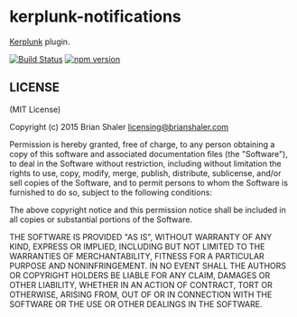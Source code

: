 # kerplunk-notifications

[Kerplunk](https://github.com/brianshaler/kerplunk) plugin. 

[![Build Status](https://travis-ci.org/brianshaler/kerplunk-notifications.svg)](https://travis-ci.org/brianshaler/kerplunk-notifications)
[![npm version](https://img.shields.io/npm/v/kerplunk-notifications.svg)](https://www.npmjs.com/package/kerplunk-notifications)

## LICENSE

(MIT License)

Copyright (c) 2015 Brian Shaler <licensing@brianshaler.com>

Permission is hereby granted, free of charge, to any person obtaining
a copy of this software and associated documentation files (the
"Software"), to deal in the Software without restriction, including
without limitation the rights to use, copy, modify, merge, publish,
distribute, sublicense, and/or sell copies of the Software, and to
permit persons to whom the Software is furnished to do so, subject to
the following conditions:

The above copyright notice and this permission notice shall be
included in all copies or substantial portions of the Software.

THE SOFTWARE IS PROVIDED "AS IS", WITHOUT WARRANTY OF ANY KIND,
EXPRESS OR IMPLIED, INCLUDING BUT NOT LIMITED TO THE WARRANTIES OF
MERCHANTABILITY, FITNESS FOR A PARTICULAR PURPOSE AND
NONINFRINGEMENT. IN NO EVENT SHALL THE AUTHORS OR COPYRIGHT HOLDERS BE
LIABLE FOR ANY CLAIM, DAMAGES OR OTHER LIABILITY, WHETHER IN AN ACTION
OF CONTRACT, TORT OR OTHERWISE, ARISING FROM, OUT OF OR IN CONNECTION
WITH THE SOFTWARE OR THE USE OR OTHER DEALINGS IN THE SOFTWARE.
